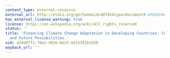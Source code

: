 ```yaml
---
content_type: external-resource
external_url: http://eldis.org/go/home&id=40781&type=Document#.UtO1QrQcVGM
has_external_license_warning: true
license: https://en.wikipedia.org/wiki/All_rights_reserved
status: ''
title: 'Financing Climate Change Adaptation in Developing Countries: Current Picture
  and Future Possibilities.'
uid: d2eb07f1-70a1-4826-be23-ed15391b1d30
wayback_url: ''
---
```

